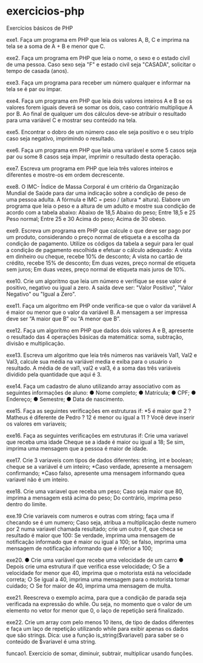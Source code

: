 # exercicios-php
Exercícios básicos de PHP

exe1. Faça um programa em PHP que leia os valores A, B, C e imprima na tela se a soma de A + B e menor que C.

exe2. Faça um programa em PHP que leia o nome, o sexo e o estado civil de uma pessoa. Caso sexo seja "F" e estado civil seja "CASADA", solicitar o tempo de casada (anos).

exe3. Faça um programa para receber um número qualquer e informar na tela se é par ou ímpar.

exe4. Faça um programa em PHP que leia dois valores inteiros A e B se os valores forem iguais deverá se somar os dois, caso contrário multiplique A por B. Ao final de qualquer um dos cálculos deve-se atribuir o resultado para uma variável C e mostrar seu conteúdo na tela.

exe5. Encontrar o dobro de um número caso ele seja positivo e o seu triplo caso seja negativo, imprimindo o resultado.

exe6. Faça um programa em PHP que leia uma variável e some 5 casos seja par ou some 8 casos seja ímpar, imprimir o resultado desta operação.

exe7. Escreva um programa em PHP que leia três valores inteiros e diferentes e mostre-os em ordem decrescente.

exe8. O IMC- Índice de Massa Corporal é um critério da Organização Mundial de Saúde para dar uma indicação sobre a condição de peso de uma pessoa adulta. A fórmula e IMC = peso / (altura * altura). Elabore um programa que leia o peso e a altura de um adulto e mostre sua condição de acordo com a tabela abaixo:
Abaixo de 18,5 Abaixo do peso;
Entre 18,5 e 25 Peso normal;
Entre 25 e 30 Acima do peso;
Acima de 30 obeso.

exe9. Escreva um programa em PHP que calcule o que deve ser pago por um produto, considerando o preço normal de etiqueta e a escolha da condição de pagamento. Utilize os
códigos da tabela a seguir para ler qual a condição de pagamento escolhida e efetuar o cálculo adequado:
A vista em dinheiro ou cheque, recebe 10% de desconto;
A vista no cartão de crédito, recebe 15% de desconto;
Em duas vezes, preço normal de etiqueta sem juros;
Em duas vezes, preço normal de etiqueta mais juros de 10%.

exe10. Crie um algoritmo que leia um número e verifique se esse valor é positivo, negativo ou igual a zero. A saída deve ser: "Valor Positivo", "Valor Negativo" ou "Igual a Zero".

exe11. Faça um algoritmo em PHP onde verifica-se que o valor da variável A é maior ou menor que o valor da variável B. A mensagem a ser impressa deve ser “A maior que B” ou “A menor que B”.

exe12. Faça um algoritmo em PHP que dados dois valores A e B, apresente o resultado das 4 operações básicas da matemática: 
soma, subtração, divisão e multiplicação.

exe13. Escreva um algoritmo que leia três números nas variáveis Val1, Val2 e Val3, calcule sua média na variável media e exiba para o usuário o resultado. A média de de val1, val2 e val3, é a soma das três variáveis dividido pela quantidade que aqui é 3.

exe14. Faça um cadastro de aluno utilizando array associativo com as seguintes informações de aluno:
● Nome completo;
● Matrícula;
● CPF;
● Endereço;
● Semestre;
● Data de nascimento.

exe15. Faça as seguintes verificações em estruturas if:
*5 é maior que 2 ?
Matheus é diferente de Pedro ?
12 é menor ou igual a 11 ?
Você deve inserir os valores em variaveis;

exe16. Faça as seguintes verificações em estruturas if:
Crie uma variavel que receba uma idade
Cheque se a idade é maior ou igual a 18;
Se sim, imprima uma mensagem que a pessoa é maior de idade.

exe17. Crie 3 variaveis com tipos de dados diferentes: string, int e boolean;
cheque se a variável é um inteiro;
*Caso verdade, apresente a mensagem confirmando;
*Caso falso, apresente uma mensagem informando quea variavel não é um inteiro.

exe18. Crie uma variavel que receba um peso;
Caso seja maior que 80, imprima a mensagem está acima do peso;
Do contrário, imprima peso dentro do limite.

exe.19 Crie variaveis com numeros e outras com string;
faça uma if checando se é um numero;
Caso seja, atribua a multiplicação deste numero por 2 numa variavel chamada resultado;
crie um outro if, que checa se resultado é maior que 100:
Se verdade, imprima uma mensagem de notificação informado que é maior ou igual a 100;
se falso, imprima uma mensagem de notificação informando que é inferior a 100;

exe20.
● Crie uma variável que recebe uma velocidade de um carro
● Depois crie uma estrutura if que verifica esse velocidade;
○ Se a velocidade for menor que 40, imprima que o motorista está na
velocidade correta;
○ Se igual a 40, imprima uma mensagem para o motorista tomar
cuidado;
○ Se for maior de 40, imprima uma mensagem de multa.

exe21.
Reescreva o exemplo acima, para que a condição de parada seja verificada na
expressão do while. Ou seja, no momento que o valor de um elemento no vetor for
menor que 0, o laço de repetição será finalizado.

exe22.
Crie um array com pelo menos 10 itens, de tipo de dados diferentes e faça um laço
de repetição utilizando while para exibir apenas os dados que são strings.
Dica: use a função is_string($variavel) para saber se o conteúdo de $variavel é
uma string.

funcao1. Exercicio de somar, diminuir, subtrair, multiplicar usando funções.
